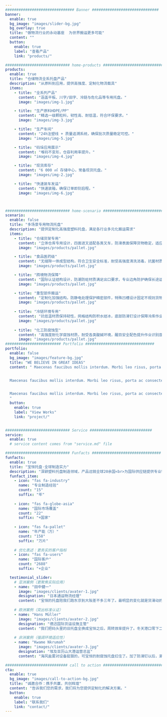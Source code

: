 ```yaml
---
############################### Banner ##############################
banner:
  enable: true
  bg_image: "images/slider-bg.jpg"
  bg_overlay: true
  title: "做物流行业的永动基座  为世界搬运更多可能"
  content: ""
  button:
    enable: true
    label: "查看产品"
    link: "products/"

############################# home-products #################################
products:
  enable: true
  title: "仓储物流全系托盘产品"
  description: "从原料到应用，提供高强度、定制化物流载具"
  items:
    - title: "全系列产品"
      content: "涵盖平板、川字/田字、冷链与危化品等专用托盘。"
      image: "images/img-1.jpg"

    - title: "生产原料HDPE/PP"
      content: "精选一级颗粒料，韧性高、耐低温，符合环保要求。"
      image: "images/img-3.jpg"

    - title: "生产车间"
      content: "24h注塑线 + 质量追溯系统，确保批次质量稳定可控。"
      image: "images/img-5.jpg"

    - title: "码垛应用展示"
      content: "堆码不变形，仓容利用率提升。"
      image: "images/img-4.jpg"

    - title: "现货库存"
      content: "6 000 ㎡ 存储中心，常备现货托盘。"
      image: "images/img-2.jpg"

    - title: "快速装车发运"
      content: "快速装箱，确保订单即刻启程。"
      image: "images/img-6.jpg"



############################# home-scenario #################################
scenario:
  enable: false
  title: "多场景专用物流托盘"
  description: "提供定制化高强度塑料托盘，满足各行业多元化搬运需求"
  items:
    - title: "仓储货架专用"
      content: "立体仓库专用设计，四面进叉适配各类叉车，防滑表面保障货物稳定，适应温湿度变化，持久耐用。"
      image: "images/products/pallet.jpg" 

    - title: "食品医药级"
      content: "无缝隙一体成型结构，符合卫生安全标准，耐受高强度清洗消毒，抗菌材质确保洁净运输。"
      image: "images/products/pallet.jpg" 

    - title: "跨境物流保障"
      content: "国际认证结构设计，防潮防蛀材质满足出口要求，专业边角防护确保长途运输安全。"
      image: "images/products/pallet.jpg"

    - title: "重型部件搬运"
      content: "定制化加强结构，防静电处理保护精密部件，特殊凹槽设计固定不规则货物，耐油污易维护。"
      image: "images/products/pallet.jpg"
      
    - title: "冷链环境专用"
      content: "抗低温材质保持韧性，网格结构防积水结冰，底部防滑钉设计保障冷库作业安全。"
      image: "images/products/pallet.jpg"
      
    - title: "化工防腐蚀型"
      content: "高强度耐化学腐蚀材质，耐受各类酸碱环境，醒目安全配色提升作业识别度。"
      image: "images/products/pallet.jpg"
######################### Portfolio ###############################
portfolio:
  enable: false
  bg_image: "images/feature-bg.jpg"
  title: "WE BELIEVE IN GREAT IDEAS"
  content: " Maecenas faucibus mollis interdum. Morbi leo risus, porta ac consectetur ac, vestibulum at eros. Fusce dapibus, tellus ac cursus commodo, tortor mauris condimentum nibh, ut fermentum massa justo sit amet risus.


  Maecenas faucibus mollis interdum. Morbi leo risus, porta ac consectetur ac, vestibulum at eros. Fusce dapibus, tellus ac cursus commodo, tortor mauris condimentum nibh, ut fermentum massa justo sit amet risus.


  Maecenas faucibus mollis interdum. Morbi leo risus, porta ac consectetur ac, vestibulum at eros. Fusce dapibus, tellus ac cursus commodo, tortor mauris condimentum nibh, ut fermentum massa justo sit amet risus.
  "
  button:
    enable: true
    label: "View Works"
    link: "project/"


############################# Service ############################
service:
  enable: true
  # service content comes from "service.md" file

############################# Funfacts ###############################
funfacts:
  enable: true
  title: "宝恒托盘·全球制造实力"
  description: "深耕塑料托盘制造领域，产品远销全球20余国<br>为国际供应链提供专业物流装备支持"
  funfact_item:
    - icon: "fas fa-industry" 
      name: "专业制造经验"
      count: "15"
      suffix: "年"
      
    - icon: "fas fa-globe-asia" 
      name: "国际市场覆盖"
      count: "22"
      suffix: "+国家"
      
    - icon: "fas fa-pallet" 
      name: "年产能（万）"
      count: "158"
      suffix: "万片"
      
    # 优化表述：更务实的客户指标
    - icon: "fas fa-users" 
      name: "国际客户"
      count: "2688"
      suffix: "+企业"

  testimonial_slider:
    # 亚洲案例（更聚焦实际应用）
    - name: "田中健一"
      image: "images/clients/avater-1.jpg"
      designation: "日本通运物流经理"
      content: "宝恒的托盘陪我们跑东京到大阪差不多三年了。最明显的变化就是货滑动的事几乎没再发生——精密仪器的损坏率掉到 0.2% 左右，每年光包装和返工就省下两千多万日元，真心划算。"
      
    # 欧洲案例（突出标准认证）
    - name: "Hans Müller"
      image: "images/clients/avater-2.jpg"
      designation: "德迅国际货运设施主管"
      content: "我们把码头里的旧托盘全换成宝恒之后，周转效率提升了。冬天港口零下二十多度它也不变脆，尺寸还跟欧洲主流系统全兼容，五年下来一块都没报废，省了不少心。"
      
    # 非洲案例（强调环境适应性）
    - name: "Kwame Nkrumah"
      image: "images/clients/avater-3.jpg"
      designation: "埃及亚历山大港运营总监"
      content: "海风盐雾对设备挺狠的，可宝恒的耐腐蚀托盘扛住了。加了防滑钉以后，潮湿甲板也不跑位，重型机械压来压去都没问题，年损耗率从原来 5% 掉到 1.2%，效果确实不错。"

############################ call to action ###########################
cta:
  enable: true
  bg_image: "images/call-to-action-bg.jpg"
  title: "诚邀合作：携手共赢，共创辉煌"
  content: "告诉我们您的需求，我们将为您提供定制化的解决方案。"
  button:
    enable: true
    label: "联系我们"
    link: "contact/"
---
```

